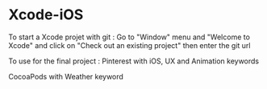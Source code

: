 # Xcode-iOS

To start a Xcode projet with git : 
Go to "Window" menu and "Welcome to Xcode" and click on "Check out an existing project" then enter the git url

To use for the final project :
Pinterest with iOS, UX and Animation keywords

CocoaPods with Weather keyword